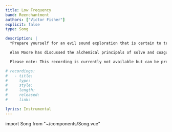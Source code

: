 ```yaml
---
title: Low Frequency
band: Reenchantment
authors: ["Victor Fisher"]
explicit: false
type: Song

description: |
  *Prepare yourself for an evil sound exploration that is certain to trigger both insanity and enlightenment!*

  Alan Moore has discussed the alchemical principals of solve and coagula in his speeches on magic. These concepts would be referred to as analysis and synthesis today. This sound exploration was created at a time when Victor was primarily interested in the possibilities of analytical thought. It is meant for playing in the background during ritual work.

  Please note: This recording is currently not available but can be provided upon request.

# recordings:
#   - title: 
#     type: 
#     style: 
#     length: 
#     released: 
#     link: 

lyrics: Instrumental
---
```


import Song from "~/components/Song.vue"

<Song :songData="$frontmatter" />
